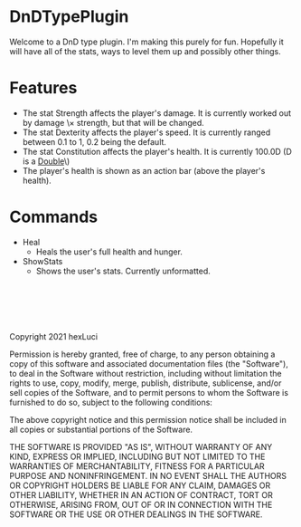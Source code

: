 # DnDTypePlugin
Welcome to a DnD type plugin\. I'm making this purely for fun\. Hopefully it will have all of the stats, ways to level them up and possibly other things\.

# Features
* The stat Strength affects the player\'s damage\. It is currently worked out by damage \× strength, but that will be changed\.
* The stat Dexterity affects the player\'s speed\. It is currently ranged between 0\.1 to 1, 0\.2 being the default\. 
* The stat Constitution affects the player\'s health\. It is currently 100\.0D \(D is a [Double](https://www.javatpoint.com/double-keyword-in-java#:~:text=The%20Java%20double%20keyword%20is,generally%20represents%20the%20decimal%20numbers.)\)
* The player\'s health is shown as an action bar \(above the player's health\)\.

# Commands
* Heal
    * Heals the user\'s full health and hunger\.
* ShowStats
    * Shows the user\'s stats\. Currently unformatted\. 
<br/>
<br/>
<br/>
<br/>
<br/>
Copyright 2021 hexLuci

Permission is hereby granted, free of charge, to any person obtaining a copy of this software and associated documentation files (the "Software"), to deal in the Software without restriction, including without limitation the rights to use, copy, modify, merge, publish, distribute, sublicense, and/or sell copies of the Software, and to permit persons to whom the Software is furnished to do so, subject to the following conditions:

The above copyright notice and this permission notice shall be included in all copies or substantial portions of the Software.

THE SOFTWARE IS PROVIDED "AS IS", WITHOUT WARRANTY OF ANY KIND, EXPRESS OR IMPLIED, INCLUDING BUT NOT LIMITED TO THE WARRANTIES OF MERCHANTABILITY, FITNESS FOR A PARTICULAR PURPOSE AND NONINFRINGEMENT. IN NO EVENT SHALL THE AUTHORS OR COPYRIGHT HOLDERS BE LIABLE FOR ANY CLAIM, DAMAGES OR OTHER LIABILITY, WHETHER IN AN ACTION OF CONTRACT, TORT OR OTHERWISE, ARISING FROM, OUT OF OR IN CONNECTION WITH THE SOFTWARE OR THE USE OR OTHER DEALINGS IN THE SOFTWARE.
